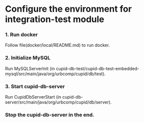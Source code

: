 # Configure the environment for integration-test module

### 1. Run docker
Follow file(docker/local/README.md) to run docker.

### 2. Initialize MySQL
Run MySQLServerInit (in cupid-db-test/cupid-db-test-embedded-mysql/src/main/java/org/urbcomp/cupid/db/test).

### 3. Start cupid-db-server
Run CupidDbServerStart (in cupid-db-server/src/main/java/org/urbcomp/cupid/db/server).

### Stop the cupid-db-server in the end.